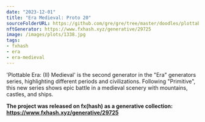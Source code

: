 ```yaml
---
date: "2023-12-01"
title: "Era Medieval: Proto 20"
sourceFolderURL: https://github.com/gre/gre/tree/master/doodles/plottable-era-medieval
nftGenerator: https://www.fxhash.xyz/generative/29725
image: /images/plots/1338.jpg
tags:
- fxhash
- era
- era-medieval
---
```


'Plottable Era: (II) Medieval' is the second generator in the "Era" generators series, highlighting different periods and civilizations. Following "Primitive", this new series shows epic battle in a medieval scenery with mountains, castles, and ships.

**The project was released on fx(hash) as a generative collection: https://www.fxhash.xyz/generative/29725**
